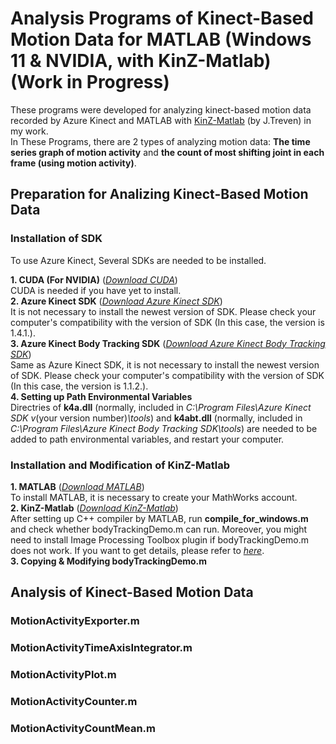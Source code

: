 # Analysis Programs of Kinect-Based Motion Data for MATLAB (Windows 11 & NVIDIA, with KinZ-Matlab) (Work in Progress)
These programs were developed for analyzing kinect-based motion data recorded by Azure Kinect and MATLAB with [KinZ-Matlab](https://github.com/jrterven/KinZ-Matlab) (by J.Treven) in my work.  
In These Programs, there are 2 types of analyzing motion data: **The time series graph of motion activity** and **the count of most shifting joint in
each frame (using motion activity)**.

## Preparation for Analizing Kinect-Based Motion Data

### Installation of SDK
To use Azure Kinect, Several SDKs are needed to be installed.  

**1. CUDA (For NVIDIA)** ([*Download CUDA*](https://developer.nvidia.com/cuda-downloads?/))  
CUDA is needed if you have yet to install.  
**2. Azure Kinect SDK** ([*Download Azure Kinect SDK*](https://github.com/microsoft/Azure-Kinect-Sensor-SDK/blob/develop/docs/usage.md))  
It is not necessary to install the newest version of SDK. Please check your computer's compatibility with the version of SDK (In this case, the version is 1.4.1.).  
**3. Azure Kinect Body Tracking SDK** ([*Download Azure Kinect Body Tracking SDK*](https://learn.microsoft.com/en-us/azure/kinect-dk/body-sdk-download))  
Same as Azure Kinect SDK, it is not necessary to install the newest version of SDK. Please check your computer's compatibility with the version of SDK (In this case, the version is 1.1.2.).  
**4. Setting up Path Environmental Variables**  
Directries of **k4a.dll** (normally, included in *C:\Program Files\Azure Kinect SDK v*(your version number)*\tools*) and **k4abt.dll** (normally, included in *C:\Program Files\Azure Kinect Body Tracking SDK\tools*) are needed to be added to path environmental variables, and restart your computer.  

### Installation and Modification of KinZ-Matlab
**1. MATLAB** ([*Download MATLAB*](https://www.mathworks.com/downloads/))  
To install MATLAB, it is necessary to create your MathWorks account.  
**2. KinZ-Matlab** ([*Download KinZ-Matlab*](https://github.com/jrterven/KinZ-Matlab))  
After setting up C++ compiler by MATLAB, run **compile_for_windows.m** and check whether bodyTrackingDemo.m can run. Moreover, you might need to install Image Processing Toolbox plugin if bodyTrackingDemo.m does not work. If you want to get details, please refer to [*here*](https://github.com/jrterven/KinZ-Matlab).  
**3. Copying & Modifying bodyTrackingDemo.m**  


## Analysis of Kinect-Based Motion Data

### MotionActivityExporter.m

### MotionActivityTimeAxisIntegrator.m

### MotionActivityPlot.m

### MotionActivityCounter.m

### MotionActivityCountMean.m

